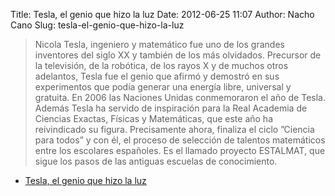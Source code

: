 Title: Tesla, el genio que hizo la luz
Date: 2012-06-25 11:07
Author: Nacho Cano
Slug: tesla-el-genio-que-hizo-la-luz

> Nicola Tesla, ingeniero y matemático fue uno de los grandes inventores
> del siglo XX y también de los más olvidados. Precursor de la
> televisión, de la robótica, de los rayos X y de muchos otros
> adelantos, Tesla fue el genio que afirmó y demostró en sus
> experimentos que podía generar una energía libre, universal y
> gratuita. En 2006 las Naciones Unidas conmemoraron el año de Tesla.
> Además Tesla ha servido de inspiración para la Real Academia de
> Ciencias Exactas, Físicas y Matemáticas, que este año ha reivindicado
> su figura. Precisamente ahora, finaliza el ciclo ”Ciencia para todos”
> y con él, el proceso de selección de talentos matemáticos entre los
> escolares españoles. Es el llamado proyecto ESTALMAT, que sigue los
> pasos de las antiguas escuelas de conocimiento.

- [Tesla, el genio que hizo la luz][]

  [Tesla, el genio que hizo la luz]: http://www.rtve.es/alacarta/videos/informe-semanal/informe-semanal-tesla-genio-luz-20120623-2230-169/1445335/
    "Tesla, el genio que hizo la luz"
